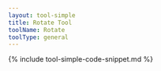 ```yaml
---
layout: tool-simple
title: Rotate Tool
toolName: Rotate
toolType: general
---
```


{% include tool-simple-code-snippet.md %}
